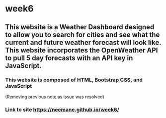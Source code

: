 # week6
## This website is a Weather Dashboard designed to allow you to search for cities and see what the current and future weather forecast will look like. This website incorporates the OpenWeather API to pull 5 day forecasts with an API key in JavaScript.

### This website is composed of HTML, Bootstrap CSS, and JavaScript
(Removing previous note as issue was resolved)
### Link to site https://neemane.github.io/week6/
